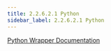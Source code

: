 ```yaml
---
title: 2.2.6.2.1 Python 
sidebar_label: 2.2.6.2.1 Python 
---
```


[Python Wrapper Documentation](../../../artifacts/glasswall_sdk_wrappers-editor-python.docx)